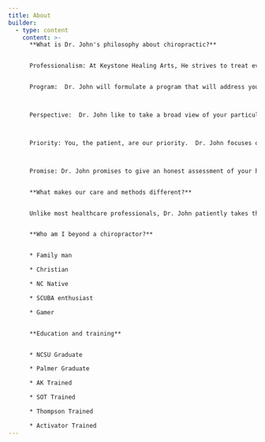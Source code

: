 ```yaml
---
title: About
builder:
  - type: content
    content: >-
      **What is Dr. John's philosophy about chiropractic?**


      Professionalism: At Keystone Healing Arts, He strives to treat every patient with respect and compassion. He takes your concerns, problems, and symptoms seriously.  He will listen and treat you with respect and professionalism.


      Program:  Dr. John will formulate a program that will address your healthcare concerns in the best way possible. This can involve chiropractic adjustments, at-home exercise, or other therapy. He wants to make sure that you are getting the personalized care that you deserve. 



      Perspective:  Dr. John like to take a broad view of your particular health concerns.  One of the most powerful and limiting aspects of traditional medicine is specialization.  A specialist doctor knows a great deal about a very small part of the body.  At Keystone Healing Art Center, Dr. John looks at the body as a whole to try and determine the cause of your problem and get to the bottom of it, rather than just focusing on the area of pain while perhaps missing other involved factors.



      Priority: You, the patient, are our priority.  Dr. John focuses on finding a way to help you reach your health goals as quickly and economically as possible.



      Promise: Dr. John promises to give an honest assessment of your health needs - whether that includes his services or not. His priority is helping you on your wellness journey.


      **What makes our care and methods different?** 


      Unlike most healthcare professionals, Dr. John patiently takes the time that is needed to really hear about a person’s concerns and problems.  He listens and formulates a plan of action that may or may not include his services.  He wants to make sure that you are getting what you need. 


      **Who am I beyond a chiropractor?** 


      * Family man

      * Christian

      * NC Native

      * SCUBA enthusiast

      * Gamer


      **Education and training**


      * NCSU Graduate

      * Palmer Graduate

      * AK Trained

      * SOT Trained

      * Thompson Trained

      * Activator Trained
---
```

